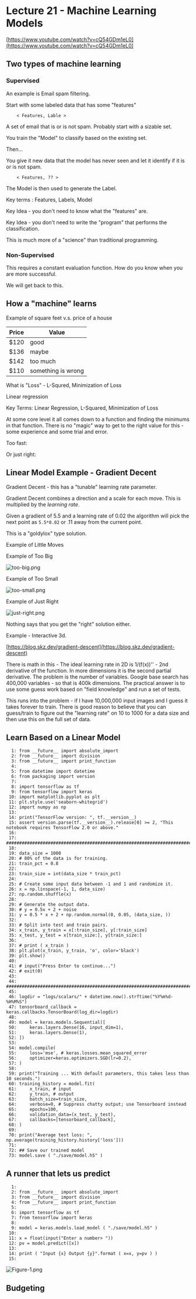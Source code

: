 













# Lecture 21 - Machine Learning Models

[https://www.youtube.com/watch?v=cQ54GDm1eL0](https://www.youtube.com/watch?v=cQ54GDm1eL0)


## Two types of machine learning

### Supervised

An example is Email spam filtering.

Start with some labeled data that has some "features"

```
	< Features, Lable >
```

A set of email that is or is not spam.  Probably start with a sizable set.

You train the "Model" to classify based on the existing set.

Then...

You give it new data that the model has never seen and let it identify
if it is or is not spam.

```
	< Features, ?? >
```

The Model is then used to generate the Label.

Key terms : Features, Labels, Model

Key Idea - you don't need to know what the "features" are.

Key Idea - you don't need to write the "program" that performs the classification.

This is much more of a "science" than traditional programming.

### Non-Supervised 

This requires a constant evaluation function.  How do you know when you are more successful.

We will get back to this.


## How a "machine" learns

Example of square feet v.s. price of a house

Price     |  Value
----------|-----------
$120 | good
$136 | maybe
$142 | too much
$110 | something is wrong


What is "Loss" - L-Squred, Minimization of Loss

Linear regression

Key Terms: Linear Regression, L-Squared, Minimization of Loss




At some core level it all comes down to a function and finding 
the minimums in that function.  There is no "magic"  way to get
to the right value for this - some experience and some trial and 
error.

Too fast:


Or just right:








## Linear Model Example - Gradient Decent

Gradient Decent - this has a "tunable" learning rate parameter.

Gradient Decent combines a direction and a scale for each move.  This is
multiplied by the *learning rate*.

Given a gradient of 5.5 and a learning rate of 0.02 the algorithm will pick
the next point as `5.5*0.02` or .11 away from the current point.

This is a "goldylox" type solution.

Example of Little Moves

Example of Too Big

![too-big.png](too-big.png)

Example of Too Small

![too-small.png](too-small.png)


Example of Just Right

![just-right.png](just-right.png)

Nothing says that you get the "right" solution either.

Example - Interactive 3d.

[https://blog.skz.dev/gradient-descent](https://blog.skz.dev/gradient-descent)


There is math in this - The ideal learning rate in 2D is 1/(f(x))'' - 2nd derivative
of the function.   In more dimensions it is the second partial derivative.   The problem
is the number of variables.   Google base search has 400,000 variables - so that is 400k
dimensions.  The practical answer is to use some guess work based on "field knowledge"
and run a set of tests.

This runs into the problem - if I have 10,000,000 input images and I guess it takes
forever to train.  There is good reason to believe that you can guess/train to figure
out the "learning rate" on 10 to 1000 for a data size and then use this on the full
set of data.

## Learn Based on a Linear Model

```
  1: from __future__ import absolute_import
  2: from __future__ import division
  3: from __future__ import print_function
  4: 
  5: from datetime import datetime
  6: from packaging import version
  7: 
  8: import tensorflow as tf
  9: from tensorflow import keras
 10: import matplotlib.pyplot as plt
 11: plt.style.use('seaborn-whitegrid')
 12: import numpy as np
 13: 
 14: print("TensorFlow version: ", tf.__version__)
 15: assert version.parse(tf.__version__).release[0] >= 2, "This notebook requires TensorFlow 2.0 or above."
 16: 
 17: ########################################################################33
 18: 
 19: data_size = 1000
 20: # 80% of the data is for training.
 21: train_pct = 0.8
 22: 
 23: train_size = int(data_size * train_pct)
 24: 
 25: # Create some input data between -1 and 1 and randomize it.
 26: x = np.linspace(-1, 1, data_size)
 27: np.random.shuffle(x)
 28: 
 29: # Generate the output data.
 30: # y = 0.5x + 2 + noise
 31: y = 0.5 * x + 2 + np.random.normal(0, 0.05, (data_size, ))
 32: 
 33: # Split into test and train pairs.
 34: x_train, y_train = x[:train_size], y[:train_size]
 35: x_test, y_test = x[train_size:], y[train_size:]
 36: 
 37: # print ( x_train )
 38: plt.plot(x_train, y_train, 'o', color='black')
 39: plt.show()
 40: 
 41: # input("Press Enter to continue...")
 42: # exit(0)
 43: 
 44: ########################################################################33
 45: 
 46: logdir = "logs/scalars/" + datetime.now().strftime("%Y%m%d-%H%M%S")
 47: tensorboard_callback = keras.callbacks.TensorBoard(log_dir=logdir)
 48: 
 49: model = keras.models.Sequential([
 50:     keras.layers.Dense(16, input_dim=1),
 51:     keras.layers.Dense(1),
 52: ])
 53: 
 54: model.compile(
 55:     loss='mse', # keras.losses.mean_squared_error
 56:     optimizer=keras.optimizers.SGD(lr=0.2),
 57: )
 58: 
 59: print("Training ... With default parameters, this takes less than 10 seconds.")
 60: training_history = model.fit(
 61:     x_train, # input
 62:     y_train, # output
 63:     batch_size=train_size,
 64:     verbose=0, # Suppress chatty output; use Tensorboard instead
 65:     epochs=100,
 66:     validation_data=(x_test, y_test),
 67:     callbacks=[tensorboard_callback],
 68: )
 69: 
 70: print("Average test loss: ", np.average(training_history.history['loss']))
 71: 
 72: ## Save our trained model
 73: model.save ( "./save/model.h5" )

```


## A runner that lets us predict

```
  1: 
  2: from __future__ import absolute_import
  3: from __future__ import division
  4: from __future__ import print_function
  5: 
  6: import tensorflow as tf
  7: from tensorflow import keras
  8: 
  9: model = keras.models.load_model ( "./save/model.h5" )
 10: 
 11: x = float(input("Enter a number> "))
 12: pv = model.predict([x])
 13: 
 14: print ( "Input {x} Output {y}".format ( x=x, y=pv ) )
 15: 

```

![Figure-1.png](Figure-1.png)

## Budgeting


